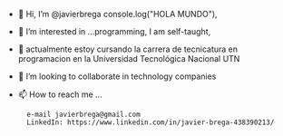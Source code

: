 - 👋 Hi, I’m @javierbrega console.log("HOLA MUNDO"),
- 👀 I’m interested in ...programming, I am self-taught, 
- 🌱 actualmente estoy cursando la carrera de  tecnicatura en programacion en la Universidad Tecnológica Nacional UTN
- 💞️ I’m looking to collaborate in technology companies  
- 📫 How to reach me ...  
              
        e-mail javierbrega@gmail.com        
        LinkedIn: https://www.linkedin.com/in/javier-brega-438390213/
    

<!---
javierbrega/javierbrega is a ✨ special ✨ repository because its `README.md` (this file) appears on your GitHub profile.
You can click the Preview link to take a look at your changes.
--->
